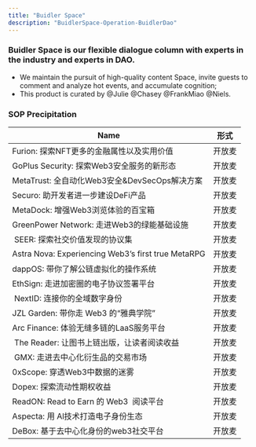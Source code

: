 ```yaml
---
title: "Buidler Space"
description: "BuidlerSpace-Operation-BuidlerDao"
---
```


### Buidler Space is our flexible dialogue column with experts in the industry and experts in DAO.

- We maintain the pursuit of high-quality content Space, invite guests to comment and analyze hot events, and accumulate cognition;
- This product is curated by @Julie @Chasey @FrankMiao @Niels.

### SOP Precipitation

| Name                                                   | 形式  |
| ------------------------------------------------------ | --- |
| Furion: 探索NFT更多的金融属性以及实用价值                             | 开放麦 |
| GoPlus Security: 探索Web3安全服务的新形态                        | 开放麦 |
| MetaTrust: 全自动化Web3安全&DevSecOps解决方案                    | 开放麦 |
| Securo: 助开发者进一步建设DeFi产品                                | 开放麦 |
| MetaDock: 增强Web3浏览体验的百宝箱                               | 开放麦 |
| GreenPower Network: 走进Web3的绿能基础设施                      | 开放麦 |
|  SEER: 探索社交价值发现的协议集                                    | 开放麦 |
| Astra Nova: Experiencing Web3’s first true MetaRPG<br> | 开放麦 |
| dappOS: 带你了解公链虚拟化的操作系统                                 | 开放麦 |
| EthSign: 走进加密圈的电子协议签署平台                                | 开放麦 |
|  NextID: 连接你的全域数字身份                                    | 开放麦 |
| JZL Garden: 带你走 Web3 的“雅典学院”                           | 开放麦 |
| Arc Finance: 体验无缝多链的LaaS服务平台                           | 开放麦 |
|  The Reader: 让图书上链出版，让读者阅读收益                           | 开放麦 |
|  GMX: 走进去中心化衍生品的交易市场                                   | 开放麦 |
| 0xScope: 穿透Web3中数据的迷雾                                  | 开放麦 |
| Dopex: 探索流动性期权收益                                       | 开放麦 |
| ReadON: Read to Earn 的 Web3  阅读平台                      | 开放麦 |
| Aspecta: 用 Al技术打造电子身份生态                                | 开放麦 |
| DeBox: 基于去中心化身份的web3社交平台                               | 开放麦 |